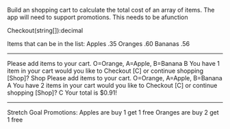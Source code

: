 Build an shopping cart to calculate the total cost of an array of items. The app will need to support promotions.
This needs to be afunction

Checkout(string[]):decimal

Items that can be in the list:
Apples      .35
Oranges     .60
Bananas     .56


-----------------------------------------
Please add items to your cart. O=Orange, A=Apple, B=Banana
B
You have 1 item in your cart would you like to Checkout [C] or continue shopping [Shop]?
Shop
Please add items to your cart. O=Orange, A=Apple, B=Banana
A
You have 2 items in your cart would you like to Checkout [C] or continue shopping [Shop]?
C
Your total is $0.91!

-----------------------------------------
Stretch Goal
Promotions:
Apples are buy 1 get 1 free
Oranges are buy 2 get 1 free
